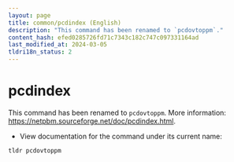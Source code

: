 ```yaml
---
layout: page
title: common/pcdindex (English)
description: "This command has been renamed to `pcdovtoppm`."
content_hash: efed0285726fd71c7343c182c747c097331164ad
last_modified_at: 2024-03-05
tldri18n_status: 2
---
```

# pcdindex

This command has been renamed to `pcdovtoppm`.
More information: <https://netpbm.sourceforge.net/doc/pcdindex.html>.

- View documentation for the command under its current name:

`tldr pcdovtoppm`
